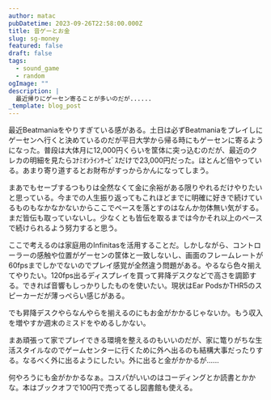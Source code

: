 ```yaml
---
author: matac
pubDatetime: 2023-09-26T22:58:00.000Z
title: 音ゲーとお金
slug: sg-money
featured: false
draft: false
tags:
  - sound_game
  - random
ogImage: ""
description: |
  最近帰りにゲーセン寄ることが多いのだが......
_template: blog_post
---
```


最近Beatmaniaをやりすぎている感がある。土日は必ずBeatmaniaをプレイしにゲーセンへ行くと決めているのだが平日大学から帰る時にもゲーセンに寄るようになった。普段は大体月に12,000円くらいを筐体に突っ込むのだが、最近のクレカの明細を見たらｺﾅﾐｵﾝﾗｲﾝｻｰﾋﾞｽだけで23,000円だった。ほとんど倍やっている。あまり寄り道するとお財布がすっからかんになってしまう。

まあでもセーブするつもりは全然なくて金に余裕がある限りやれるだけやりたいと思っている。今までの人生振り返ってもこれほどまでに明確に好きで続けているものもなかなかないからここでペースを落とすのはなんか勿体無い気がする。まだ皆伝も取っていないし。少なくとも皆伝を取るまでは今かそれ以上のペースで続けられるよう努力すると思う。

ここで考えるのは家庭用のInfinitasを活用することだ。しかしながら、コントローラーの感触や位置がゲーセンの筐体と一致しないし、画面のフレームレートが60fpsまでしかでないのでプレイ感覚が全然違う問題がある。やるなら色々揃えてやりたい。120fps出るディスプレイを買って昇降デスクなどで高さを調節する。できれば音響もしっかりしたものを使いたい。現状はEar PodsかTHR5のスピーカーだが薄っぺらい感じがある。

でも昇降デスクやらなんやらを揃えるのにもお金がかかるじゃないか。もう収入を増やすか週末のミスドをやめるしかない。

まあ頑張って家でプレイできる環境を整えるのもいいのだが、家に篭りがちな生活スタイルなのでゲームセンターに行くために外へ出るのも結構大事だったりする。なるべく外に出るようにしたい。外に出ると金がかかるが......

何やろうにも金がかかるなぁ。コスパがいいのはコーディングとか読書とかかな。本はブックオフで100円で売ってるし図書館も使える。
